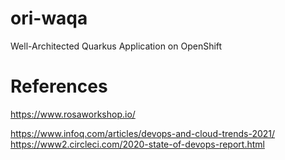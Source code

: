 # ori-waqa
Well-Architected Quarkus Application on OpenShift

# References

https://www.rosaworkshop.io/


https://www.infoq.com/articles/devops-and-cloud-trends-2021/
https://www2.circleci.com/2020-state-of-devops-report.html